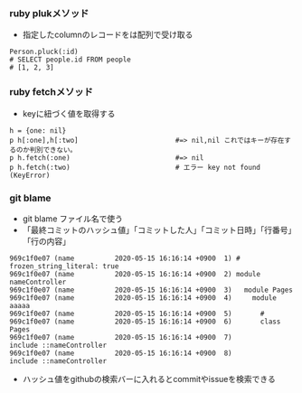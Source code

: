 ### ruby plukメソッド
- 指定したcolumnのレコードをは配列で受け取る
```
Person.pluck(:id)
# SELECT people.id FROM people
# [1, 2, 3]
```
### ruby fetchメソッド
- keyに紐づく値を取得する
```
h = {one: nil}
p h[:one],h[:two]                        #=> nil,nil これではキーが存在するのか判別できない。
p h.fetch(:one)                          #=> nil
p h.fetch(:two)                          # エラー key not found (KeyError)
```

### git blame
- git blame ファイル名で使う
- 「最終コミットのハッシュ値」「コミットした人」「コミット日時」「行番号」「行の内容」
```
969c1f0e07 (name          2020-05-15 16:16:14 +0900  1) # frozen_string_literal: true
969c1f0e07 (name          2020-05-15 16:16:14 +0900  2) module nameController
969c1f0e07 (name          2020-05-15 16:16:14 +0900  3)   module Pages
969c1f0e07 (name          2020-05-15 16:16:14 +0900  4)     module aaaaa
969c1f0e07 (name          2020-05-15 16:16:14 +0900  5)       #
969c1f0e07 (name          2020-05-15 16:16:14 +0900  6)       class Pages
969c1f0e07 (name          2020-05-15 16:16:14 +0900  7)         include ::nameController
969c1f0e07 (name          2020-05-15 16:16:14 +0900  8)         include ::nameController
```
- ハッシュ値をgithubの検索バーに入れるとcommitやissueを検索できる

